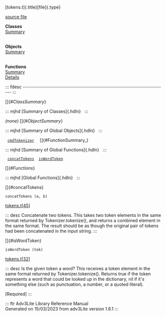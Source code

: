 [tokens.t]{.title}[file]{.type}

[source file](../source/tokens.t.html)

**Classes**\
[Summary](#_ClassSummary_)\
 

**Objects**\
[Summary](#_ObjectSummary_)\
 

**Functions**\
[Summary](#_FunctionSummary_)\
[Details](#_Functions_)

::: fdesc
\-\-\-\-\-\-\-\-\-\-\-\-\-\-\-\-\-\-\-\-\-\-\-\-\-\-\-\-\-\-\-\-\-\-\-\-\-\-\-\-\-\-\-\-\-\-\-\-\-\-\-\-\-\-\-\-\-\-\-\-\-\-\-\-\-\-\-\-\-\-\--
:::

[]{#_ClassSummary_}

::: mjhd
[Summary of Classes]{.hdln}  
:::

*(none)* []{#_ObjectSummary_}

::: mjhd
[Summary of Global Objects]{.hdln}  
:::

` `[`cmdTokenizer`](../object/cmdTokenizer.html)`  `
[]{#FunctionSummary_}

::: mjhd
[Summary of Global Functions]{.hdln}  
:::

` `[`concatTokens`](#concatTokens)`  `[`isWordToken`](#isWordToken)`  `

[]{#_Functions_}

::: mjhd
[Global Functions]{.hdln}  
:::

[]{#concatTokens}

`concatTokens (a, b)`

[tokens.t](../file/tokens.t.html)\[[45](../source/tokens.t.html#45)\]

::: desc
Concatenate two tokens. This takes two token elements in the same format
returned by Tokenizer.tokenize(), and returns a combined element in the
same format. The result should be as though the original pair of tokens
had been concatenated in the input string.
:::

[]{#isWordToken}

`isWordToken (tok)`

[tokens.t](../file/tokens.t.html)\[[32](../source/tokens.t.html#32)\]

::: desc
Is the given token a word? This receives a token element in the same
format returned by Tokenizer.tokenize(). Returns true if the token
represents a word that could be looked up in the dictionary, nil if
it\'s something else (such as punctuation, a number, or a quoted
literal).

\[Required\]
:::

::: ftr
Adv3Lite Library Reference Manual\
Generated on 15/03/2023 from adv3Lite version 1.6.1
:::
